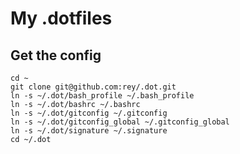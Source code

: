 # My .dotfiles

## Get the config

    cd ~
    git clone git@github.com:rey/.dot.git
    ln -s ~/.dot/bash_profile ~/.bash_profile
    ln -s ~/.dot/bashrc ~/.bashrc
    ln -s ~/.dot/gitconfig ~/.gitconfig
    ln -s ~/.dot/gitconfig_global ~/.gitconfig_global
    ln -s ~/.dot/signature ~/.signature
    cd ~/.dot
